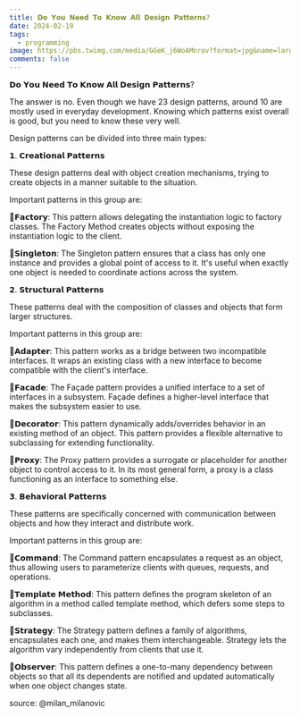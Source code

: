 ```yaml
---
title: 𝗗𝗼 𝗬𝗼𝘂 𝗡𝗲𝗲𝗱 𝗧𝗼 𝗞𝗻𝗼𝘄 𝗔𝗹𝗹 𝗗𝗲𝘀𝗶𝗴𝗻 𝗣𝗮𝘁𝘁𝗲𝗿𝗻𝘀?
date: 2024-02-19
tags:
  - programming
image: https://pbs.twimg.com/media/GGeK_j6WoAMnrov?format=jpg&name=large
comments: false
---
```

𝗗𝗼 𝗬𝗼𝘂 𝗡𝗲𝗲𝗱 𝗧𝗼 𝗞𝗻𝗼𝘄 𝗔𝗹𝗹 𝗗𝗲𝘀𝗶𝗴𝗻 𝗣𝗮𝘁𝘁𝗲𝗿𝗻𝘀?

The answer is no. Even though we have 23 design patterns, around 10 are mostly used in everyday development. Knowing which patterns exist overall is good, but you need to know these very well.

Design patterns can be divided into three main types:

𝟭. 𝗖𝗿𝗲𝗮𝘁𝗶𝗼𝗻𝗮𝗹 𝗣𝗮𝘁𝘁𝗲𝗿𝗻𝘀

These design patterns deal with object creation mechanisms, trying to create objects in a manner suitable to the situation.

Important patterns in this group are:

🔹𝗙𝗮𝗰𝘁𝗼𝗿𝘆: This pattern allows delegating the instantiation logic to factory classes. The Factory Method creates objects without exposing the instantiation logic to the client.

🔹𝗦𝗶𝗻𝗴𝗹𝗲𝘁𝗼𝗻: The Singleton pattern ensures that a class has only one instance and provides a global point of access to it. It's useful when exactly one object is needed to coordinate actions across the system.

𝟮. 𝗦𝘁𝗿𝘂𝗰𝘁𝘂𝗿𝗮𝗹 𝗣𝗮𝘁𝘁𝗲𝗿𝗻𝘀

These patterns deal with the composition of classes and objects that form larger structures.

Important patterns in this group are:

🔹𝗔𝗱𝗮𝗽𝘁𝗲𝗿: This pattern works as a bridge between two incompatible interfaces. It wraps an existing class with a new interface to become compatible with the client's interface.

🔹𝗙𝗮𝗰𝗮𝗱𝗲: The Façade pattern provides a unified interface to a set of interfaces in a subsystem. Façade defines a higher-level interface that makes the subsystem easier to use.

🔹𝗗𝗲𝗰𝗼𝗿𝗮𝘁𝗼𝗿: This pattern dynamically adds/overrides behavior in an existing method of an object. This pattern provides a flexible alternative to subclassing for extending functionality.

🔹𝗣𝗿𝗼𝘅𝘆: The Proxy pattern provides a surrogate or placeholder for another object to control access to it. In its most general form, a proxy is a class functioning as an interface to something else.

𝟯. 𝗕𝗲𝗵𝗮𝘃𝗶𝗼𝗿𝗮𝗹 𝗣𝗮𝘁𝘁𝗲𝗿𝗻𝘀

These patterns are specifically concerned with communication between objects and how they interact and distribute work.

Important patterns in this group are:

🔹𝗖𝗼𝗺𝗺𝗮𝗻𝗱: The Command pattern encapsulates a request as an object, thus allowing users to parameterize clients with queues, requests, and operations.

🔹𝗧𝗲𝗺𝗽𝗹𝗮𝘁𝗲 𝗠𝗲𝘁𝗵𝗼𝗱: This pattern defines the program skeleton of an algorithm in a method called template method, which defers some steps to subclasses.

🔹𝗦𝘁𝗿𝗮𝘁𝗲𝗴𝘆: The Strategy pattern defines a family of algorithms, encapsulates each one, and makes them interchangeable. Strategy lets the algorithm vary independently from clients that use it.

🔹𝗢𝗯𝘀𝗲𝗿𝘃𝗲𝗿: This pattern defines a one-to-many dependency between objects so that all its dependents are notified and updated automatically when one object changes state.

s﻿ource: @milan_milanovic